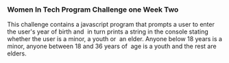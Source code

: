 <h3>Women In Tech Program Challenge one Week Two</h3>

<p> This challenge contains a javascript program that prompts a user to enter the user's year of birth and  in turn prints a string in the console stating whether the user is a minor, a youth or  an elder. 
    Anyone below 18 years is a minor, anyone between 18 and 36 years of  age is a youth and the rest are elders.  </p>